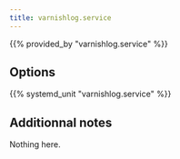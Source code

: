```yaml
---
title: varnishlog.service
---
```


{{% provided_by "varnishlog.service" %}}

## Options

{{% systemd_unit "varnishlog.service" %}}

## Additionnal notes

Nothing here.